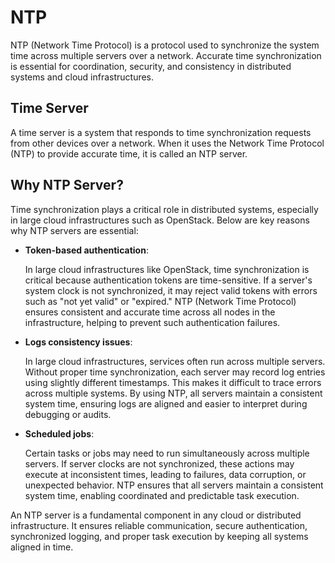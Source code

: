 # NTP

NTP (Network Time Protocol) is a protocol used to synchronize the system time across multiple servers over a network. Accurate time synchronization is essential for coordination, security, and consistency in distributed systems and cloud infrastructures.

## Time Server

A time server is a system that responds to time synchronization requests from other devices over a network. When it uses the Network Time Protocol (NTP) to provide accurate time, it is called an NTP server.

## Why NTP Server?

Time synchronization plays a critical role in distributed systems, especially in large cloud infrastructures such as OpenStack. Below are key reasons why NTP servers are essential:

- **Token-based authentication**:

    In large cloud infrastructures like OpenStack, time synchronization is critical because authentication tokens are time-sensitive. If a server's system clock is not synchronized, it may reject valid tokens with errors such as "not yet valid" or "expired." NTP (Network Time Protocol) ensures consistent and accurate time across all nodes in the infrastructure, helping to prevent such authentication failures.

- **Logs consistency issues**:

    In large cloud infrastructures, services often run across multiple servers. Without proper time synchronization, each server may record log entries using slightly different timestamps. This makes it difficult to trace errors across multiple systems. By using NTP, all servers maintain a consistent system time, ensuring logs are aligned and easier to interpret during debugging or audits.

- **Scheduled jobs**:

    Certain tasks or jobs may need to run simultaneously across multiple servers. If server clocks are not synchronized, these actions may execute at inconsistent times, leading to failures, data corruption, or unexpected behavior. NTP ensures that all servers maintain a consistent system time, enabling coordinated and predictable task execution.

An NTP server is a fundamental component in any cloud or distributed infrastructure. It ensures reliable communication, secure authentication, synchronized logging, and proper task execution by keeping all systems aligned in time.
